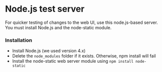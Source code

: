 # Node.js test server
For quicker testing of changes to the web UI, use this node.js-based server. You must install Node.js and the node-static module.

### Installation
* Install Node.js (we used version 4.x)
* Delete the `node_modules` folder if it exists. Otherwise, npm install will fail
* Install the node-static web server module using `npm install node-static`
